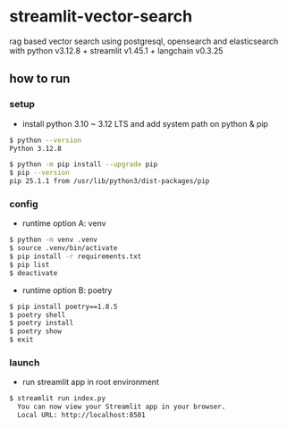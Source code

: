 # streamlit-vector-search
rag based vector search using postgresql, opensearch and elasticsearch with python v3.12.8 + streamlit v1.45.1 + langchain v0.3.25

## how to run

### setup

-   install python 3.10 ~ 3.12 LTS and add system path on python & pip

```sh
$ python --version
Python 3.12.8

$ python -m pip install --upgrade pip
$ pip --version
pip 25.1.1 from /usr/lib/python3/dist-packages/pip
```

### config

-   runtime option A: venv

```sh
$ python -m venv .venv
$ source .venv/bin/activate
$ pip install -r requirements.txt
$ pip list
$ deactivate
```

-   runtime option B: poetry

```sh
$ pip install poetry==1.8.5
$ poetry shell
$ poetry install
$ poetry show
$ exit
```

### launch

-   run streamlit app in root environment

```sh
$ streamlit run index.py
  You can now view your Streamlit app in your browser.
  Local URL: http://localhost:8501
```

